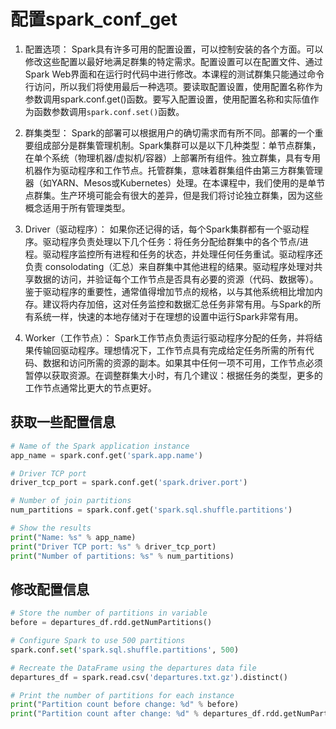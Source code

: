 # 配置spark_conf_get

1. 配置选项：
Spark具有许多可用的配置设置，可以控制安装的各个方面。可以修改这些配置以最好地满足群集的特定需求。配置设置可以在配置文件、通过Spark Web界面和在运行时代码中进行修改。本课程的测试群集只能通过命令行访问，所以我们将使用最后一种选项。要读取配置设置，使用配置名称作为参数调用spark.conf.get()函数。要写入配置设置，使用配置名称和实际值作为函数参数调用`spark.conf.set()`函数。

2. 群集类型：
Spark的部署可以根据用户的确切需求而有所不同。部署的一个重要组成部分是群集管理机制。Spark集群可以是以下几种类型：单节点群集，在单个系统（物理机器/虚拟机/容器）上部署所有组件。独立群集，具有专用机器作为驱动程序和工作节点。托管群集，意味着群集组件由第三方群集管理器（如YARN、Mesos或Kubernetes）处理。在本课程中，我们使用的是单节点群集。生产环境可能会有很大的差异，但是我们将讨论独立群集，因为这些概念适用于所有管理类型。

3. Driver（驱动程序）：
如果你还记得的话，每个Spark集群都有一个驱动程序。驱动程序负责处理以下几个任务：将任务分配给群集中的各个节点/进程。驱动程序监控所有进程和任务的状态，并处理任何任务重试。驱动程序还负责 consolodating（汇总）来自群集中其他进程的结果。驱动程序处理对共享数据的访问，并验证每个工作节点是否具有必要的资源（代码、数据等）。鉴于驱动程序的重要性，通常值得增加节点的规格，以与其他系统相比增加内存。建议将内存加倍，这对任务监控和数据汇总任务非常有用。与Spark的所有系统一样，快速的本地存储对于在理想的设置中运行Spark非常有用。

4. Worker（工作节点）：
Spark工作节点负责运行驱动程序分配的任务，并将结果传输回驱动程序。理想情况下，工作节点具有完成给定任务所需的所有代码、数据和访问所需的资源的副本。如果其中任何一项不可用，工作节点必须暂停以获取资源。在调整群集大小时，有几个建议：根据任务的类型，更多的工作节点通常比更大的节点更好。


## 获取一些配置信息
```python
# Name of the Spark application instance
app_name = spark.conf.get('spark.app.name')

# Driver TCP port
driver_tcp_port = spark.conf.get('spark.driver.port')

# Number of join partitions
num_partitions = spark.conf.get('spark.sql.shuffle.partitions')

# Show the results
print("Name: %s" % app_name)
print("Driver TCP port: %s" % driver_tcp_port)
print("Number of partitions: %s" % num_partitions)
```

## 修改配置信息
```python
# Store the number of partitions in variable
before = departures_df.rdd.getNumPartitions()

# Configure Spark to use 500 partitions
spark.conf.set('spark.sql.shuffle.partitions', 500)

# Recreate the DataFrame using the departures data file
departures_df = spark.read.csv('departures.txt.gz').distinct()

# Print the number of partitions for each instance
print("Partition count before change: %d" % before)
print("Partition count after change: %d" % departures_df.rdd.getNumPartitions())
```